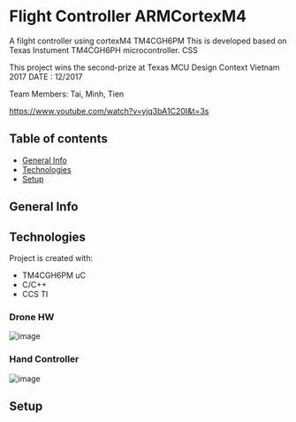 





# Flight Controller ARMCortexM4

A filght controller using cortexM4 TM4CGH6PM
This is developed based on Texas Instument TM4CGH6PH microcontroller.
CSS 

This project wins the second-prize at Texas MCU Design Context Vietnam 2017
DATE : 12/2017

Team Members: Tai, Minh, Tien

https://www.youtube.com/watch?v=yjq3bA1C20I&t=3s
## Table of contents
* [General Info](#general-info)
* [Technologies](#technologies)
* [Setup](#setup)

## General Info




## Technologies

Project is created with:
* TM4CGH6PM uC
* C/C++
* CCS TI


### Drone HW
![image](https://user-images.githubusercontent.com/37075262/140491588-81b691be-60c4-4031-ba45-fa0c6d3cbef8.png)
### Hand Controller

![image](https://user-images.githubusercontent.com/37075262/140491637-f6d63bcb-75a9-496f-995c-5364ec2563b1.png)



## Setup
